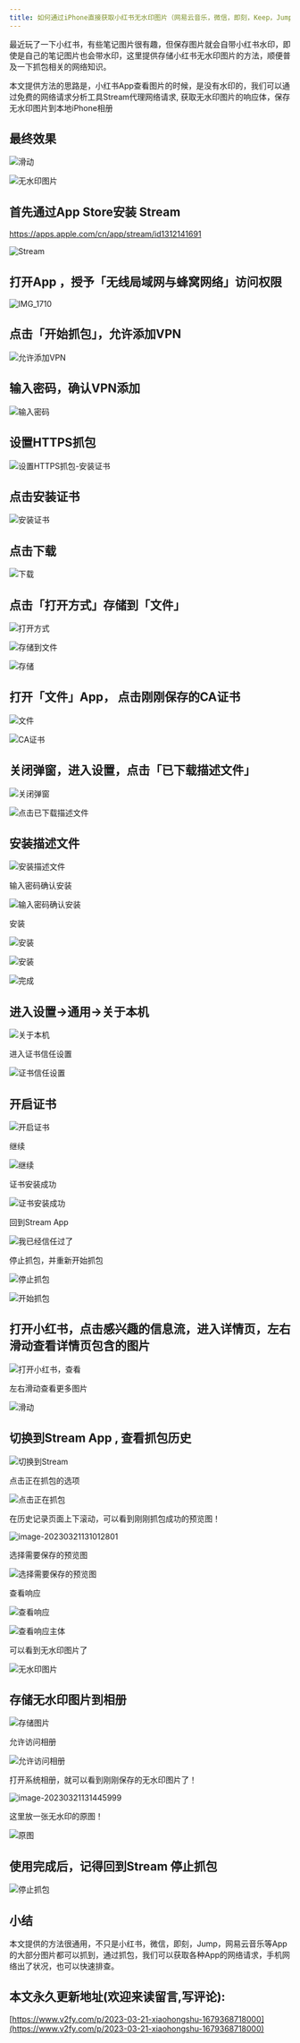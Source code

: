 ```yaml
---
title: 如何通过iPhone直接获取小红书无水印图片（网易云音乐，微信，即刻，Keep，Jump等热门App均适用）
---
```




最近玩了一下小红书，有些笔记图片很有趣，但保存图片就会自带小红书水印，即使是自己的笔记图片也会带水印，这里提供存储小红书无水印图片的方法，顺便普及一下抓包相关的网络知识。



本文提供方法的思路是，小红书App查看图片的时候，是没有水印的，我们可以通过免费的网络请求分析工具Stream代理网络请求, 获取无水印图片的响应体，保存无水印图片到本地iPhone相册



## 最终效果



![滑动](https://cdn.fangyuanxiaozhan.com/assets/1679376313103Cta4b0KZ.png)


![无水印图片](https://cdn.fangyuanxiaozhan.com/assets/1679375525684eCtK7NDW.jpeg)




## 首先通过App Store安装 Stream



https://apps.apple.com/cn/app/stream/id1312141691



![Stream](https://cdn.fangyuanxiaozhan.com/assets/1679369502794nDs7mmp2.png)





## 打开App ，授予「无线局域网与蜂窝网络」访问权限



![IMG_1710](https://cdn.fangyuanxiaozhan.com/assets/1679369696611ffJKw8iE.jpeg)



## 点击「开始抓包」，允许添加VPN



![允许添加VPN](https://cdn.fangyuanxiaozhan.com/assets/1679374102256cxp5TXRS.png)



## 输入密码，确认VPN添加



![输入密码](https://cdn.fangyuanxiaozhan.com/assets/1679374175494cEtiKAwm.png)



##  设置HTTPS抓包



![设置HTTPS抓包-安装证书](https://cdn.fangyuanxiaozhan.com/assets/1679374286004yM0acRjz.png)



## 点击安装证书



![安装证书](https://cdn.fangyuanxiaozhan.com/assets/16793743306185C4K2nzW.png)



## 点击下载



![下载](https://cdn.fangyuanxiaozhan.com/assets/1679374361502phiYf0DE.png)



## 点击「打开方式」存储到「文件」



![打开方式](https://cdn.fangyuanxiaozhan.com/assets/1679374398748cKTmpEaY.jpeg)







![存储到文件](https://cdn.fangyuanxiaozhan.com/assets/1679374432084kGmj7aDM.png)





![存储](https://cdn.fangyuanxiaozhan.com/assets/1679374478080AMNJA8RR.jpeg)



## 打开「文件」App， 点击刚刚保存的CA证书



![文件](https://cdn.fangyuanxiaozhan.com/assets/1679374518807Srd8ZzHZ.png)



![CA证书](https://cdn.fangyuanxiaozhan.com/assets/1679374541392t4BG8eFD.png)

## 关闭弹窗，进入设置，点击「已下载描述文件」

![关闭弹窗](https://cdn.fangyuanxiaozhan.com/assets/1679374598675X567faGa.png)

![点击已下载描述文件](https://cdn.fangyuanxiaozhan.com/assets/16793746480190C3PZC8b.png)



## 安装描述文件



![安装描述文件](https://cdn.fangyuanxiaozhan.com/assets/1679374702826N3rwGbAb.png)



输入密码确认安装

![输入密码确认安装](https://cdn.fangyuanxiaozhan.com/assets/1679374726440iYTRGxi8.png)



安装



![安装](https://cdn.fangyuanxiaozhan.com/assets/1679374768885GjC2DwBZ.png)



![安装](https://cdn.fangyuanxiaozhan.com/assets/1679374791556zsnTfdm3.jpeg)



![完成](https://cdn.fangyuanxiaozhan.com/assets/1679374810926dm6Q5ETE.jpeg)



## 进入设置->通用->关于本机



![关于本机](https://cdn.fangyuanxiaozhan.com/assets/1679374851570HszzErTd.jpeg)

进入证书信任设置



![证书信任设置](https://cdn.fangyuanxiaozhan.com/assets/1679374891180nkWCXk0P.png)



## 开启证书



![开启证书](https://cdn.fangyuanxiaozhan.com/assets/1679374941649fs7336Dd.png)



继续

![继续](https://cdn.fangyuanxiaozhan.com/assets/1679374969272D235xeMb.png)



证书安装成功



![证书安装成功](https://cdn.fangyuanxiaozhan.com/assets/1679375009635CsZ0iRst.png)



回到Stream App



![我已经信任过了](https://cdn.fangyuanxiaozhan.com/assets/1679375044505XkSAakGy.jpeg)



停止抓包，并重新开始抓包



![停止抓包](https://cdn.fangyuanxiaozhan.com/assets/1679375088818X1Pf8H6P.png)



![开始抓包](https://cdn.fangyuanxiaozhan.com/assets/167937511344017isCbwz.png)



## 打开小红书，点击感兴趣的信息流，进入详情页，左右滑动查看详情页包含的图片



![打开小红书，查看](https://cdn.fangyuanxiaozhan.com/assets/1679375149682rxc2ZtYH.png)



左右滑动查看更多图片

![滑动](https://cdn.fangyuanxiaozhan.com/assets/1679375228464wefbWQPx.png)



## 切换到Stream App , 查看抓包历史



![切换到Stream](https://cdn.fangyuanxiaozhan.com/assets/1679375303323XNy2eYTF.png)



点击正在抓包的选项



![点击正在抓包](https://cdn.fangyuanxiaozhan.com/assets/167937535725075tbSSZm.png)



在历史记录页面上下滚动，可以看到刚刚抓包成功的预览图！



![image-20230321131012801](https://cdn.fangyuanxiaozhan.com/assets/1679375413371kas64sj4.png)



选择需要保存的预览图



![选择需要保存的预览图](https://cdn.fangyuanxiaozhan.com/assets/16793754485546BxKHdGs.png)



查看响应



![查看响应](https://cdn.fangyuanxiaozhan.com/assets/1679375477247dMyDn7xS.png)



![查看响应主体](https://cdn.fangyuanxiaozhan.com/assets/1679375499902Me6ifpax.jpeg)





可以看到无水印图片了



![无水印图片](https://cdn.fangyuanxiaozhan.com/assets/1679375525684eCtK7NDW.jpeg)



## 存储无水印图片到相册



![存储图片](https://cdn.fangyuanxiaozhan.com/assets/1679375595302ABRW8Aai.png)

允许访问相册

![允许访问相册](https://cdn.fangyuanxiaozhan.com/assets/167937561599962t04WCy.png)



打开系统相册，就可以看到刚刚保存的无水印图片了！



![image-20230321131445999](https://cdn.fangyuanxiaozhan.com/assets/16793756865321J78wwfD.png)



这里放一张无水印的原图！

![原图](https://cdn.fangyuanxiaozhan.com/assets/1679375713526PAfQend5.png)



## 使用完成后，记得回到Stream 停止抓包



![停止抓包](https://cdn.fangyuanxiaozhan.com/assets/1679375766175bM7YJ3yR.png)





## 小结



本文提供的方法很通用，不只是小红书，微信，即刻，Jump，网易云音乐等App的大部分图片都可以抓到，通过抓包，我们可以获取各种App的网络请求，手机网络出了状况，也可以快速排查。



## 本文永久更新地址(欢迎来读留言,写评论):

[https://www.v2fy.com/p/2023-03-21-xiaohongshu-1679368718000](https://www.v2fy.com/p/2023-03-21-xiaohongshu-1679368718000)
